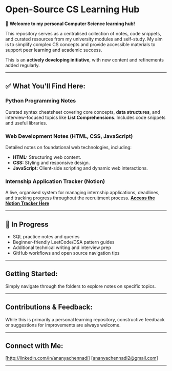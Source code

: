 # Open-Source CS Learning Hub
👋 **Welcome to my personal Computer Science learning hub!**

This repository serves as a centralised collection of notes, code snippets, and curated resources from my university modules and self-study. My aim is to simplify complex CS concepts and provide accessible materials to support peer learning and academic success.

This is an **actively developing initiative**, with new content and refinements added regularly.

---

## ✅ What You'll Find Here:

### Python Programming Notes

Curated syntax cheatsheet covering core concepts, **data structures**, and interview-focused topics like **List Comprehensions**. Includes code snippets and useful libraries.


### Web Development Notes (HTML, CSS, JavaScript)
Detailed notes on foundational web technologies, including:
* **HTML:** Structuring web content.
* **CSS:** Styling and responsive design.
* **JavaScript:** Client-side scripting and dynamic web interactions.

### Internship Application Tracker (Notion)
A live, organised system for managing internship applications, deadlines, and tracking progress throughout the recruitment process.
[**Access the Notion Tracker Here**](https://sheer-lobster-282.notion.site/Internship-application-tracker-template-1e53c77369b380a58bafe37532dd47a1)

---

## 🔨 In Progress

- SQL practice notes and queries
- Beginner-friendly LeetCode/DSA pattern guides
- Additional technical writing and interview prep
- GitHub workflows and open source navigation tips

---

## Getting Started:

Simply navigate through the folders to explore notes on specific topics.

---

## Contributions & Feedback:

While this is primarily a personal learning repository, constructive feedback or suggestions for improvements are always welcome.

---

## Connect with Me:

[http://linkedin.com/in/ananyachennadi]
[ananyachennadi2@gmail.com]

---

